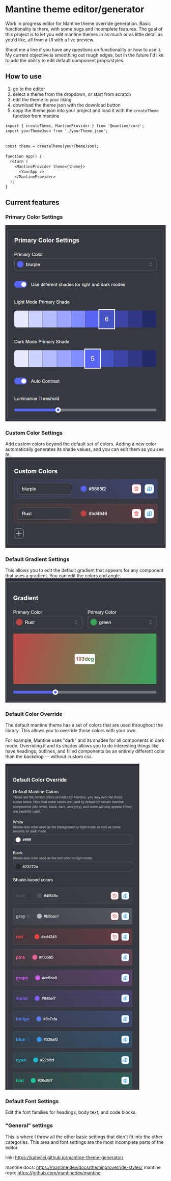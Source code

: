 # Mantine theme editor/generator 

Work in progress editor for Mantine theme override generation. Basic functionality is there, with some bugs and incomplete features. The goal of this project is to let you edit mantine themes in as much or as little detail as you'd like, all from a UI with a live preview.

Shoot me a line if you have any questions on functionality or how to use it. My current objective is smoothing out rough edges, but in the future I'd like to add the ability to edit default component props/styles.

## How to use

1. go to the [editor](https://kahvilei.github.io/mantine-theme-generator/)
2. select a theme from the dropdown, or start from scratch
3. edit the theme to your liking
4. download the theme json with the download button
5. copy the theme json into your project and load it with the `createTheme` function from mantine

```tsx
import { createTheme, MantineProvider } from '@mantine/core';
import yourThemeJson from './yourTheme.json';


const theme = createTheme(yourThemeJson);

function App() {
  return (
    <MantineProvider theme={theme}>
      <YourApp />
    </MantineProvider>
  );
}
```

## Current features

### Primary Color Settings
![alt text](/readme-files/primary-color-settings.png)

### Custom Color Settings
Add custom colors beyond the default set of colors. Adding a new color automatically generates its shade values, and you can edit them as you see fit.
![alt text](/readme-files/custom-color-settings.png)

### Default Gradient Settings
This allows you to edit the default gradient that appears for any component that uses a gradient. You can edit the colors and angle.
![alt text](/readme-files/default-gradient-settings.png)

### Default Color Override
The default mantine theme has a set of colors that are used throughout the library. This allows you to override those colors with your own.

For example, Mantine uses "dark" and its shades for all components in dark mode. Overriding it and its shades allows you to do interesting things like have headings, outlines, and filled components be an entirely different color than the backdrop — without custom css.

![alt text](/readme-files/default-color-override.png)

### Default Font Settings
Edit the font families for headings, body text, and code blocks. 

### "General" settings
This is where I threw all the other basic settings that didn't fit into the other categories. This area and font settings are the most incomplete parts of the editor.

link: https://kahvilei.github.io/mantine-theme-generator/

mantine docs: https://mantine.dev/docs/theming/override-styles/
mantine repo: https://github.com/mantinedev/mantine

